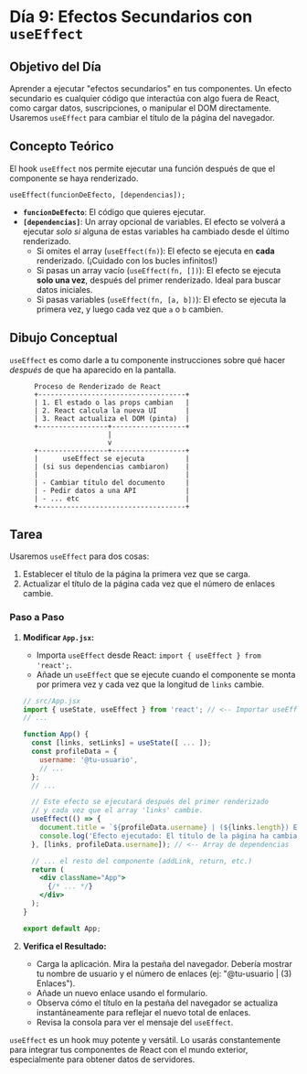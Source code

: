 # Día 9: Efectos Secundarios con `useEffect`

## Objetivo del Día

Aprender a ejecutar "efectos secundarios" en tus componentes. Un efecto secundario es cualquier código que interactúa con algo fuera de React, como cargar datos, suscripciones, o manipular el DOM directamente. Usaremos `useEffect` para cambiar el título de la página del navegador.

## Concepto Teórico

El hook `useEffect` nos permite ejecutar una función después de que el componente se haya renderizado.

`useEffect(funcionDeEfecto, [dependencias]);`

-   **`funcionDeEfecto`**: El código que quieres ejecutar.
-   **`[dependencias]`**: Un array opcional de variables. El efecto se volverá a ejecutar *solo si* alguna de estas variables ha cambiado desde el último renderizado.
    -   Si omites el array (`useEffect(fn)`): El efecto se ejecuta en **cada** renderizado. (¡Cuidado con los bucles infinitos!)
    -   Si pasas un array vacío (`useEffect(fn, [])`): El efecto se ejecuta **solo una vez**, después del primer renderizado. Ideal para buscar datos iniciales.
    -   Si pasas variables (`useEffect(fn, [a, b])`): El efecto se ejecuta la primera vez, y luego cada vez que `a` o `b` cambien.

## Dibujo Conceptual

`useEffect` es como darle a tu componente instrucciones sobre qué hacer *después* de que ha aparecido en la pantalla.

```
      Proceso de Renderizado de React
      +------------------------------------+
      | 1. El estado o las props cambian   |
      | 2. React calcula la nueva UI       |
      | 3. React actualiza el DOM (pinta)  |
      +-----------------+------------------+
                        |
                        v
      +-----------------+------------------+
      |      useEffect se ejecuta          |
      | (si sus dependencias cambiaron)    |
      |                                    |
      | - Cambiar título del documento     |
      | - Pedir datos a una API            |
      | - ... etc                          |
      +------------------------------------+
```

## Tarea

Usaremos `useEffect` para dos cosas:
1.  Establecer el título de la página la primera vez que se carga.
2.  Actualizar el título de la página cada vez que el número de enlaces cambie.

### Paso a Paso

1.  **Modificar `App.jsx`:**
    *   Importa `useEffect` desde React: `import { useEffect } from 'react';`.
    *   Añade un `useEffect` que se ejecute cuando el componente se monta por primera vez y cada vez que la longitud de `links` cambie.

    ```jsx
    // src/App.jsx
    import { useState, useEffect } from 'react'; // <-- Importar useEffect
    // ...

    function App() {
      const [links, setLinks] = useState([ ... ]);
      const profileData = {
        username: '@tu-usuario',
        // ...
      };
      // ...

      // Este efecto se ejecutará después del primer renderizado
      // y cada vez que el array 'links' cambie.
      useEffect(() => {
        document.title = `${profileData.username} | (${links.length}) Enlaces`;
        console.log('Efecto ejecutado: El título de la página ha cambiado.');
      }, [links, profileData.username]); // <-- Array de dependencias

      // ... el resto del componente (addLink, return, etc.)
      return (
        <div className="App">
          {/* ... */}
        </div>
      );
    }

    export default App;
    ```

2.  **Verifica el Resultado:**
    *   Carga la aplicación. Mira la pestaña del navegador. Debería mostrar tu nombre de usuario y el número de enlaces (ej: "@tu-usuario | (3) Enlaces").
    *   Añade un nuevo enlace usando el formulario.
    *   Observa cómo el título en la pestaña del navegador se actualiza instantáneamente para reflejar el nuevo total de enlaces.
    *   Revisa la consola para ver el mensaje del `useEffect`.

`useEffect` es un hook muy potente y versátil. Lo usarás constantemente para integrar tus componentes de React con el mundo exterior, especialmente para obtener datos de servidores.
